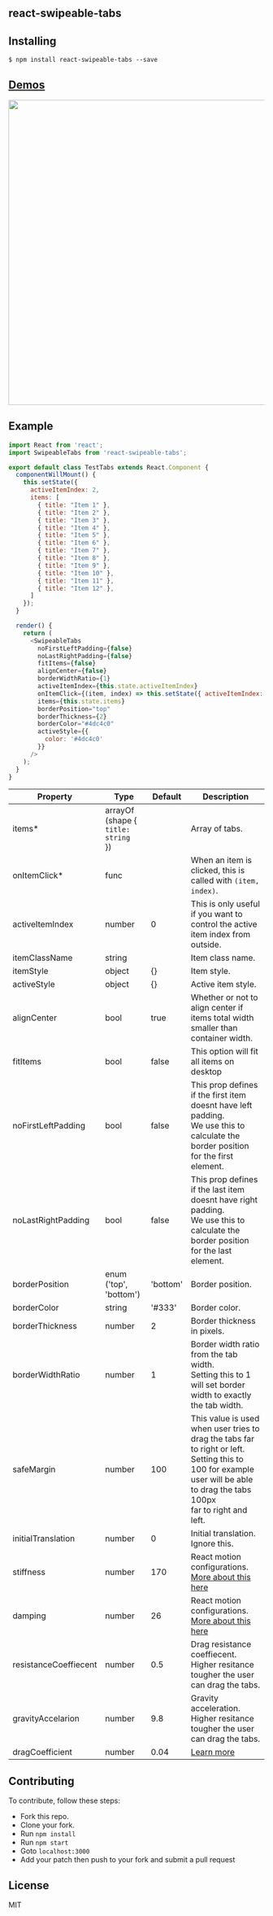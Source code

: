 react-swipeable-tabs
---------------

Installing
------------
```
$ npm install react-swipeable-tabs --save
```

[Demos](http://bitriddler.com/playground/swipeable-tabs)
--------------

<img src="https://raw.githubusercontent.com/kareem3d/react-swipeable-tabs/master/demo.gif" width="600">

Example
--------------

```javascript
import React from 'react';
import SwipeableTabs from 'react-swipeable-tabs';

export default class TestTabs extends React.Component {
  componentWillMount() {
    this.setState({
      activeItemIndex: 2,
      items: [
        { title: "Item 1" },
        { title: "Item 2" },
        { title: "Item 3" },
        { title: "Item 4" },
        { title: "Item 5" },
        { title: "Item 6" },
        { title: "Item 7" },
        { title: "Item 8" },
        { title: "Item 9" },
        { title: "Item 10" },
        { title: "Item 11" },
        { title: "Item 12" },
      ]
    });
  }

  render() {
    return (
      <SwipeableTabs
        noFirstLeftPadding={false}
        noLastRightPadding={false}
        fitItems={false}
        alignCenter={false}
        borderWidthRatio={1}
        activeItemIndex={this.state.activeItemIndex}
        onItemClick={(item, index) => this.setState({ activeItemIndex: index })}
        items={this.state.items}
        borderPosition="top"
        borderThickness={2}
        borderColor="#4dc4c0"
        activeStyle={{
          color: '#4dc4c0'
        }}
      />
    );  
  }
} 
```



| Property | Type | Default | Description |
| --- | --- | --- | --- |
| items* | arrayOf (shape {<br />`title: string`<br />}) |  | Array of tabs. |
| onItemClick* | func |  | When an item is clicked, this is called with `(item, index)`. |
| activeItemIndex | number | 0 | This is only useful if you want to control the active item index from outside. |
| itemClassName | string |  | Item class name. |
| itemStyle | object | {} | Item style. |
| activeStyle | object | {} | Active item style. |
| alignCenter | bool | true | Whether or not to align center if items total width smaller than container width. |
| fitItems | bool | false | This option will fit all items on desktop |
| noFirstLeftPadding | bool | false | This prop defines if the first item doesnt have left padding.<br />We use this to calculate the border position for the first element. |
| noLastRightPadding | bool | false | This prop defines if the last item doesnt have right padding.<br />We use this to calculate the border position for the last element. |
| borderPosition | enum ('top', 'bottom') | 'bottom' | Border position. |
| borderColor | string | '#333' | Border color. |
| borderThickness | number | 2 | Border thickness in pixels. |
| borderWidthRatio | number | 1 | Border width ratio from the tab width.<br />Setting this to 1 will set border width to exactly the tab width. |
| safeMargin | number | 100 | This value is used when user tries to drag the tabs far to right or left.<br />Setting this to 100 for example user will be able to  drag the tabs 100px<br />far to right and left. |
| initialTranslation | number | 0 | Initial translation. Ignore this. |
| stiffness | number | 170 | React motion configurations.<br />[More about this here](https://github.com/chenglou/react-motion#--spring-val-number-config-springhelperconfig--opaqueconfig) |
| damping | number | 26 | React motion configurations.<br />[More about this here](https://github.com/chenglou/react-motion#--spring-val-number-config-springhelperconfig--opaqueconfig) |
| resistanceCoeffiecent | number | 0.5 | Drag resistance coeffiecent.<br />Higher resitance tougher the user can drag the tabs. |
| gravityAccelarion | number | 9.8 | Gravity acceleration.<br />Higher resitance tougher the user can drag the tabs. |
| dragCoefficient | number | 0.04 | [Learn more](https://en.wikipedia.org/wiki/Drag_coefficient) |

Contributing
--------------
To contribute, follow these steps:
- Fork this repo.
- Clone your fork.
- Run `npm install`
- Run `npm start`
- Goto `localhost:3000`
- Add your patch then push to your fork and submit a pull request

License
---------
MIT
